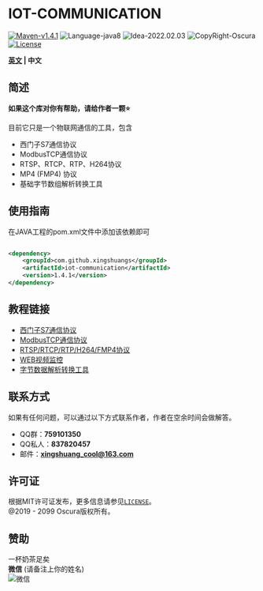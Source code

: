 # IOT-COMMUNICATION

[![Maven-v1.4.1](https://img.shields.io/badge/Maven-v1.4.1-brightgreen)](https://mvnrepository.com/artifact/com.github.xingshuangs/iot-communication)
![Language-java8](https://img.shields.io/badge/Language-java8-blue)
![Idea-2022.02.03](https://img.shields.io/badge/Idea-2022.02.03-lightgrey)
![CopyRight-Oscura](https://img.shields.io/badge/CopyRight-Oscura-yellow)
[![License](https://img.shields.io/badge/License-MIT-blue.svg)](./LICENSE)

**[英文](./README.md) | 中文**

## 简述

**如果这个库对你有帮助，请给作者一颗:star:**<br>

目前它只是一个物联网通信的工具，包含

- 西门子S7通信协议
- ModbusTCP通信协议
- RTSP、RTCP、RTP、H264协议
- MP4 (FMP4) 协议
- 基础字节数组解析转换工具

## 使用指南

在JAVA工程的pom.xml文件中添加该依赖即可

```xml

<dependency>
    <groupId>com.github.xingshuangs</groupId>
    <artifactId>iot-communication</artifactId>
    <version>1.4.1</version>
</dependency>
```

## 教程链接

- [西门子S7通信协议](./tutorial/README-S7-CN.md)
- [ModbusTCP通信协议](./tutorial/README-Modbus-CN.md)
- [RTSP/RTCP/RTP/H264/FMP4协议](./tutorial/README-RTSP-CN.md)
- [WEB视频监控](./tutorial/README-WebVideo-CN.md)
- [字节数据解析转换工具](./tutorial/README-ByteArray-CN.md)

## 联系方式

如果有任何问题，可以通过以下方式联系作者，作者在空余时间会做解答。

- QQ群：**759101350**
- QQ私人：**837820457**
- 邮件：**xingshuang_cool@163.com**

## 许可证

根据MIT许可证发布，更多信息请参见[`LICENSE`](./LICENSE)。<br>
@2019 - 2099 Oscura版权所有。

## 赞助

一杯奶茶足矣<br>
**微信** (请备注上你的姓名)<br>
![微信](https://i.postimg.cc/brBG5vx8/image.png)

